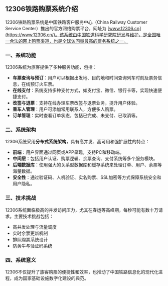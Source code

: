 ## 12306铁路购票系统介绍


12306铁路购票系统是中国铁路客户服务中心（China Railway Customer Service Center）推出的官方网络购票平台，网址为 [www.12306.cn](https://www.12306.cn/)。该系统由中国铁道科学研究院研发与维护，是全国唯一合法的网上购票渠道，也是全球访问量最高的票务系统之一。


### 一、系统功能


12306系统为旅客提供了多种服务功能，包括：


- **车票查询与预订**：用户可以根据出发地、目的地和时间查询列车时刻及票务信息，在线预订火车票。
- **在线支付**：系统支持多种支付方式，如支付宝、微信、银行卡等，实现快速便捷支付。
- **改签与退票**：支持在线办理车票改签与退票业务，提升用户体验。
- **乘车人管理**：用户可添加常用联系人，方便多人购票。
- **订单管理**：实时查看订单状态，包括已完成、未支付、已取消等。

### 二、系统架构


12306系统采用**分布式系统架构**，具有高并发、高可用和强扩展性的特点：


- **前端**：用户界面通过网页或APP呈现，支持PC和移动端。
- **中间层**：包括用户认证、购票逻辑、余票查询、支付系统等多个服务模块。
- **后端数据库**：使用强大的关系型数据库和缓存系统来处理订单、用户、余票等海量数据。
- **安全性**：通过验证码、人机验证、实名购票、SSL加密等方式保障系统安全和用户隐私。

### 三、技术挑战


12306系统面临极高的并发访问压力，尤其在春运等高峰期，每秒可能有数十万请求。主要技术挑战包括：


- 高并发处理与流量调度
- 实时余票更新机制
- 排队购票系统设计
- 防黄牛与验证码系统

### 四、系统意义


12306不仅提升了旅客购票的便捷性和效率，也推动了中国铁路信息化的现代化进程，成为国家基础设施数字化建设的典范。
